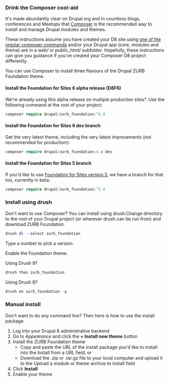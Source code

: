 ### Drink the Composer cool-aid

It's made abundantly clear on Drupal.org and in countless blogs, conferences and Meetups that [Composer](https://getcomposer.org/download/) is the recommended way to install and manage Drupal modules and themes.

These instructions assume you have created your D8 site using [one of the regular composer commands](https://www.drupal.org/docs/develop/using-composer/using-composer-to-manage-drupal-site-dependencies) and/or your Drupal app (core, modules and theme) are in a _web/_ or _public\_html/_ subfolder. Hopefully, these instructions can give you guidance if you've created your Composer D8 project differently.

You can use Composer to install three flavours of the Drupal ZURB Foundation theme.

#### Install the Foundation for Sites 6 alpha release (D8F6)

We're already using this alpha release on multiple production sites\*. Use the following command at the root of your project:

```php
composer require drupal/zurb_foundation:^6.0
```

#### Install the Foundation for Sites 6 dev branch

Get the very latest theme, including the very latest improvements (not recommended for production):

```php
composer require drupal/zurb_foundation:6.x-dev
```

#### Install the Foundation for Sites 5 branch

If you'd like to use [Foundation for Sites version 5](https://foundation.zurb.com/sites/docs/v/5.5.3/), we have a branch for that too, currently in beta:

```php
composer require drupal/zurb_foundation:^5.0
```

### Install using drush

Don't want to use Composer? You can install using drush.Change directory to the root of your Drupal project (or wherever drush can be run from) and download ZURB Foundation.

```php
drush dl --select zurb_foundation
```

Type a number to pick a version.

Enable the Foundation theme.

Using Drush 9?

```php
drush then zurb_foundation
```

Using Drush 8?

```php
drush en zurb_foundation -y
```

### Manual install

Don't want to do any command line? Then here is how to use the install package.

1. Log into your Drupal 8 administrative backend
2. Go to _Appearance_ and click the **\+ Install new theme** button
3. Install the ZURB Foundation theme  
   * Copy and paste the URL of the install package you'd like to install into the Install from a URL field, or  
   * Download the .zip or .tar.gz file to your local computer and upload it to the Upload a module or theme archive to install field
4. Click **Install**
5. Enable your theme